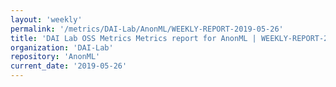 ```yaml
---
layout: 'weekly'
permalink: '/metrics/DAI-Lab/AnonML/WEEKLY-REPORT-2019-05-26'
title: 'DAI Lab OSS Metrics Metrics report for AnonML | WEEKLY-REPORT-2019-05-26'
organization: 'DAI-Lab'
repository: 'AnonML'
current_date: '2019-05-26'
---
```

